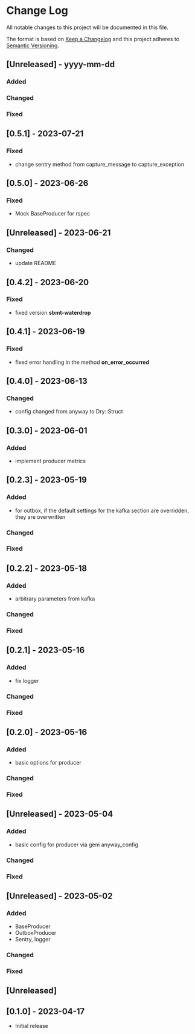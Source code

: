 # Change Log

All notable changes to this project will be documented in this file.

The format is based on [Keep a Changelog](http://keepachangelog.com/)
and this project adheres to [Semantic Versioning](http://semver.org/).

## [Unreleased] - yyyy-mm-dd

### Added

### Changed

### Fixed

## [0.5.1] - 2023-07-21

### Fixed

- change sentry method from capture_message to capture_exception 

## [0.5.0] - 2023-06-26

### Fixed
- Mock BaseProducer for rspec

## [Unreleased] - 2023-06-21

### Changed
- update README

## [0.4.2] - 2023-06-20

### Fixed
- fixed version **sbmt-waterdrop**

## [0.4.1] - 2023-06-19

### Fixed
- fixed error handling in the method **on_error_occurred**

## [0.4.0] - 2023-06-13

### Changed
- config changed from anyway to Dry::Struct

## [0.3.0] - 2023-06-01

### Added
- implement producer metrics

## [0.2.3] - 2023-05-19

### Added
- for outbox, if the default settings for the kafka section are overridden, they are overwritten

### Changed

### Fixed

## [0.2.2] - 2023-05-18

### Added
- arbitrary parameters from kafka

### Changed

### Fixed

## [0.2.1] - 2023-05-16

### Added
- fix logger

### Changed

### Fixed

## [0.2.0] - 2023-05-16

### Added
- basic options for producer

### Changed

### Fixed

## [Unreleased] - 2023-05-04

### Added
- basic config for producer via gem anyway_config

### Changed

### Fixed

## [Unreleased] - 2023-05-02

### Added
- BaseProducer
- OutboxProducer
- Sentry, logger

### Changed

### Fixed


## [Unreleased]

## [0.1.0] - 2023-04-17

- Initial release
